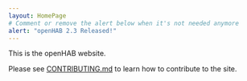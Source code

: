 ```yaml
---
layout: HomePage
# Comment or remove the alert below when it's not needed anymore
alert: "openHAB 2.3 Released!"
---
```


This is the openHAB website.

Please see [CONTRIBUTING.md](CONTRIBUTING.md) to learn how to contribute to the site.
